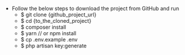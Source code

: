 - Follow the below steps to download the project from GitHub and run
    - $ git clone {github_project_url}
    - $ cd {to_the_cloned_project}
    - $ composer install
    - $ yarn // or npm install
    - $ cp .env.example .env
    - $ php artisan key:generate
